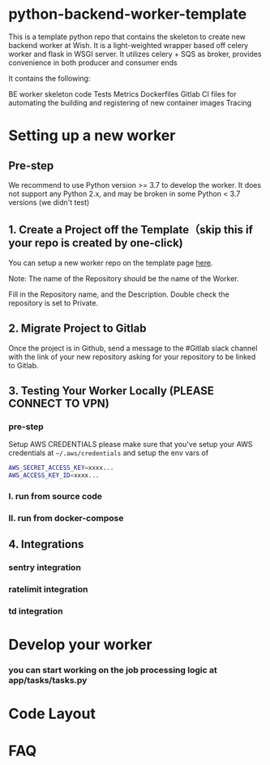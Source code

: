 # python-backend-worker-template
This is a template python repo that contains the skeleton to create new backend worker at Wish.
It is a light-weighted wrapper based off celery worker and flask in WSGI server. It utilizes celery + SQS as broker, provides convenience in both producer and consumer ends

It contains the following:

BE worker skeleton code
Tests
Metrics
Dockerfiles
Gitlab CI files for automating the building and registering of new container images
Tracing

# Setting up a new worker
## Pre-step
We recommend to use Python version >= 3.7 to develop the worker. It does not support any Python 2.x, and may be broken in some Python < 3.7 versions (we didn't test)

## 1. Create a Project off the Template（skip this if your repo is created by one-click)
You can setup a new worker repo on the template page [here](https://github.com/ContextLogic/python-backend-worker-template/generate).

Note: The name of the Repository should be the name of the Worker.

Fill in the Repository name, and the Description. Double check the repository is set to Private.

## 2. Migrate Project to Gitlab
Once the project is in Github, send a message to the #Gitlab slack channel with the link of your new repository asking for your repository to be linked to Gitlab.

## 3. Testing Your Worker Locally (PLEASE CONNECT TO VPN)

### pre-step
Setup AWS CREDENTIALS
please make sure that you've setup your AWS credentials at `~/.aws/credentials` and setup the env vars of 
```bash
AWS_SECRET_ACCESS_KEY=xxxx...
AWS_ACCESS_KEY_ID=xxxx...
```

### I. run from source code

### II. run from docker-compose

## 4. Integrations
### sentry integration
### ratelimit integration
### td integration

# Develop your worker
### you can start working on the job processing logic at app/tasks/tasks.py

# Code Layout
# FAQ
